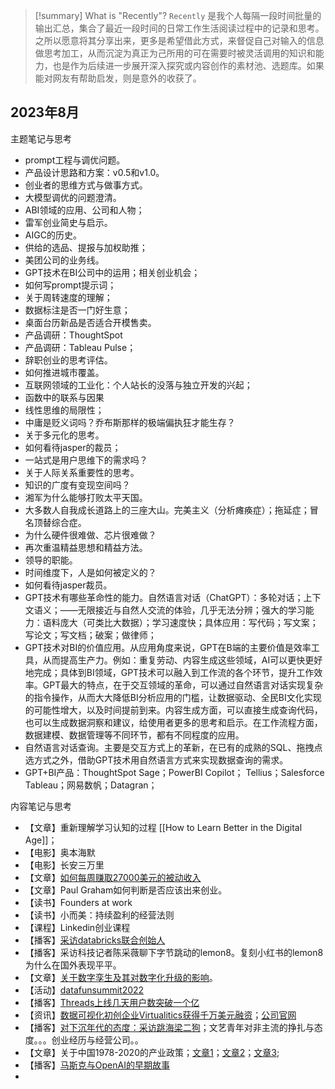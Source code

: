 
> [!summary] What is "Recently"?
> `Recently` 是我个人每隔一段时间批量的输出汇总，集合了最近一段时间的日常工作生活阅读过程中的记录和思考。之所以愿意将其分享出来，更多是希望借此方式，来督促自己对输入的信息做思考加工，从而沉淀为真正为己所用的可在需要时被灵活调用的知识和能力，也是作为后续进一步展开深入探究或内容创作的素材池、选题库。如果能对网友有帮助启发，则是意外的收获了。


## 2023年8月

主题笔记与思考
- prompt工程与调优问题。
- 产品设计思路和方案：v0.5和v1.0。
- 创业者的思维方式与做事方式。
- 大模型调优的问题澄清。
- ABI领域的应用、公司和人物；
- 雷军创业简史与启示。
- AIGC的历史。
- 供给的选品、提报与加权助推；
- 美团公司的业务线。
- GPT技术在BI公司中的运用；相关创业机会；
- 如何写prompt提示词；
- 关于周转速度的理解；
- 数据标注是否一门好生意；
- 桌面台历新品是否适合开模售卖。
- 产品调研：ThoughtSpot
- 产品调研：Tableau Pulse；
- 辞职创业的思考评估。
- 如何推进城市覆盖。
- 互联网领域的工业化：个人站长的没落与独立开发的兴起；
- 函数中的联系与因果
- 线性思维的局限性；
- 中庸是贬义词吗？乔布斯那样的极端偏执狂才能生存？
- 关于多元化的思考。
- 如何看待jasper的裁员；
- 一站式是用户思维下的需求吗？
- 关于人际关系重要性的思考。
- 知识的广度有变现空间吗？
- 湘军为什么能够打败太平天国。
- 大多数人自我成长道路上的三座大山。完美主义（分析瘫痪症）；拖延症；冒名顶替综合症。
- 为什么硬件很难做、芯片很难做？
- 再次重温精益思想和精益方法。
- 领导的职能。
- 时间维度下，人是如何被定义的？
- 如何看待jasper裁员。
- GPT技术有哪些革命性的能力。自然语言对话（ChatGPT）：多轮对话；上下文语义；——无限接近与自然人交流的体验，几乎无法分辨；强大的学习能力：语料庞大（可类比大数据）；学习速度快；具体应用：写代码；写文案；写论文；写文档；破案；做律师；
- GPT技术对BI的价值应用。从应用角度来说，GPT在B端的主要价值是效率工具，从而提高生产力。例如：重复劳动、内容生成这些领域，AI可以更快更好地完成；具体到BI领域，GPT技术可以融入到工作流的各个环节，提升工作效率。GPT最大的特点，在于交互领域的革命，可以通过自然语言对话实现复杂的指令操作，从而大大降低BI分析应用的门槛，让数据驱动、全民BI文化实现的可能性增大，以及时间提前到来。内容生成方面，可以直接生成查询代码，也可以生成数据洞察和建议，给使用者更多的思考和启示。在工作流程方面，数据建模、数据管理等不同环节，都有不同程度的应用。
- 自然语言对话查询。主要是交互方式上的革新，在已有的成熟的SQL、拖拽点选方式之外，借助GPT技术用自然语言方式来实现数据查询的需求。
- GPT+BI产品：ThoughtSpot Sage；PowerBI Copilot； Tellius；Salesforce Tableau；网易数帆；Datagran；


内容笔记与思考
- 【文章】重新理解学习认知的过程 [[How to Learn Better in the Digital Age]]；
- 【电影】奥本海默
- 【电影】长安三万里
- 【文章】[如何每周赚取27000美元的被动收入](https://aliabdaal.com/how-i-make-27000-usd-weekly-in-passive-income/)
- 【文章】Paul Graham如何判断是否应该出来创业。
- 【读书】Founders at work
- 【读书】小而美：持续盈利的经营法则
- 【课程】Linkedin创业课程
- 【播客】[采访databricks联合创始人](https://mp.weixin.qq.com/s/SlzIyqhSLcRdBVfeyJbtjw)
- 【播客】采访科技记者陈采薇聊下字节跳动的lemon8。复刻小红书的lemon8为什么在国外表现平平。
- 【文章】[关于数字孪生及其对数字化升级的影响](https://weibo.com/2560432091/LDUsUdcZ6)。
- 【活动】[datafunsummit2022](https://it.sohu.com/a/544061791_121124371)
- 【播客】[Threads上线几天用户数突破一个亿](https://podcasts.apple.com/cn/podcast/whats-next-%E7%A7%91%E6%8A%80%E6%97%A9%E7%9F%A5%E9%81%93/id1494812579?i=1000620854237)
- 【资讯】[数据可视化初创企业Virtualitics获得千万美元融资](https://techcrunch.com/2023/08/10/data-visualization-startup-virtualitics-lands-37m-investment/)；[公司官网](https://virtualitics.com/)
- 【播客】[对下沉年代的态度：采访跳海梁二狗](https://podcasts.apple.com/cn/podcast/%E5%BC%A0%E5%B0%8F%E7%8F%BAj%C3%B9n-%E5%95%86%E4%B8%9A%E8%AE%BF%E8%B0%88%E5%BD%95/id1634356920?i=1000624290936)；文艺青年对非主流的挣扎与态度。。。创业经历与经营公司。。
- 【文章】关于中国1978-2020的产业政策；[文章1](https://dusselpeters.com/CECHIMEX/Naughton2021_Industrial_Policy_in_China_CECHIMEX.pdf)；[文章2](https://twitter.com/SFatirNaeem/status/1565029456904916993?s=20)；[文章3](https://www.ft.com/content/6d2927c0-bf6f-4b56-87ba-9d8a26fff921);
- 【播客】[马斯克与OpenAI的早期故事](https://podcasts.apple.com/cn/podcast/whats-next-%E7%A7%91%E6%8A%80%E6%97%A9%E7%9F%A5%E9%81%93/id1494812579?i=1000621510688)
- 


